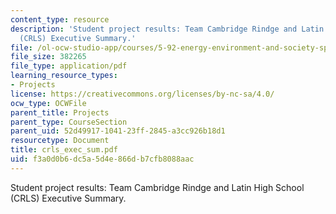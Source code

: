 ```yaml
---
content_type: resource
description: 'Student project results: Team Cambridge Rindge and Latin High School
  (CRLS) Executive Summary.'
file: /ol-ocw-studio-app/courses/5-92-energy-environment-and-society-spring-2007/f3a0d0b6dc5a5d4e866db7cfb8088aac_crls_exec_sum.pdf
file_size: 382265
file_type: application/pdf
learning_resource_types:
- Projects
license: https://creativecommons.org/licenses/by-nc-sa/4.0/
ocw_type: OCWFile
parent_title: Projects
parent_type: CourseSection
parent_uid: 52d49917-1041-23ff-2845-a3cc926b18d1
resourcetype: Document
title: crls_exec_sum.pdf
uid: f3a0d0b6-dc5a-5d4e-866d-b7cfb8088aac
---
```

Student project results: Team Cambridge Rindge and Latin High School (CRLS) Executive Summary.